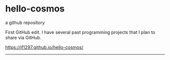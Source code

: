 # hello-cosmos
a github repository

First GitHub edit.  I have several past programming projects that I plan to share via GitHub.

https://jf1297.github.io/hello-cosmos/


---------------------------------------
